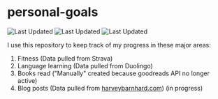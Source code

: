 # personal-goals
![Last Updated](https://img.shields.io/date/1615087239?color=FC4C02&label=Fitness%20Updated&logo=strava)
![Last Updated](https://img.shields.io/date/1615087239?color=7ac70c&label=Language%20Updated&logo=duolingo)
![Last Updated](https://img.shields.io/date/1615087239?color=e9e5cd&label=Books%20Updated&logo=goodreads)

I use this repository to keep track of my progress in these major areas:

1. Fitness (Data pulled from Strava)
2. Language learning (Data pulled from Duolingo)
3. Books read ("Manually" created because goodreads API no longer active)
4. Blog posts (Data pulled from [harveybarnhard.com](https://harveybarnhard.com)) (in progress)
